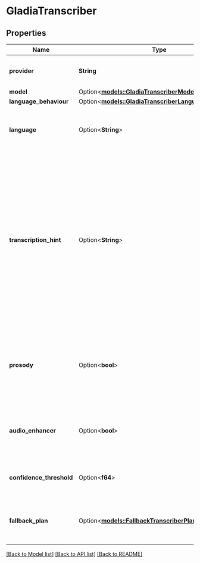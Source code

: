 # GladiaTranscriber

## Properties

Name | Type | Description | Notes
------------ | ------------- | ------------- | -------------
**provider** | **String** | This is the transcription provider that will be used. | 
**model** | Option<[**models::GladiaTranscriberModel**](GladiaTranscriber_model.md)> |  | [optional]
**language_behaviour** | Option<[**models::GladiaTranscriberLanguageBehaviour**](GladiaTranscriber_languageBehaviour.md)> |  | [optional]
**language** | Option<**String**> | Defines the language to use for the transcription. Required when languageBehaviour is 'manual'. | [optional]
**transcription_hint** | Option<**String**> | Provides a custom vocabulary to the model to improve accuracy of transcribing context specific words, technical terms, names, etc. If empty, this argument is ignored. ⚠️ Warning ⚠️: Please be aware that the transcription_hint field has a character limit of 600. If you provide a transcription_hint longer than 600 characters, it will be automatically truncated to meet this limit. | [optional]
**prosody** | Option<**bool**> | If prosody is true, you will get a transcription that can contain prosodies i.e. (laugh) (giggles) (malefic laugh) (toss) (music)… Default value is false. | [optional]
**audio_enhancer** | Option<**bool**> | If true, audio will be pre-processed to improve accuracy but latency will increase. Default value is false. | [optional]
**confidence_threshold** | Option<**f64**> | Transcripts below this confidence threshold will be discarded.  @default 0.4 | [optional]
**fallback_plan** | Option<[**models::FallbackTranscriberPlan**](FallbackTranscriberPlan.md)> | This is the plan for voice provider fallbacks in the event that the primary voice provider fails. | [optional]

[[Back to Model list]](../README.md#documentation-for-models) [[Back to API list]](../README.md#documentation-for-api-endpoints) [[Back to README]](../README.md)


